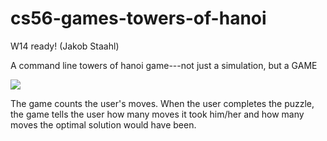 # cs56-games-towers-of-hanoi

W14 ready! (Jakob Staahl)

A command line towers of hanoi game---not just a simulation, but a GAME

![](http://i.imgur.com/T2eKHVT.png)

The game counts the user's moves. When the user completes the puzzle, the game tells the user how many moves it took him/her and how many moves the optimal solution would have been.
